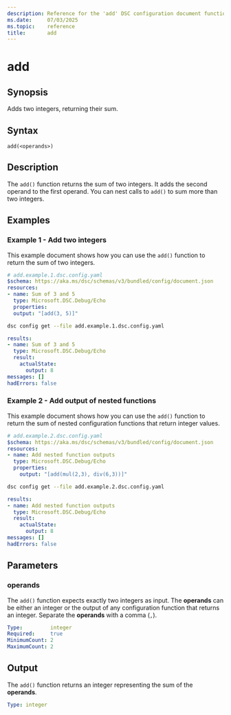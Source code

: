 ```yaml
---
description: Reference for the 'add' DSC configuration document function
ms.date:     07/03/2025
ms.topic:    reference
title:       add
---
```


# add

## Synopsis

Adds two integers, returning their sum.

## Syntax

```Syntax
add(<operands>)
```

## Description

The `add()` function returns the sum of two integers. It adds the second operand to the first
operand. You can nest calls to `add()` to sum more than two integers.

## Examples

### Example 1 - Add two integers

This example document shows how you can use the `add()` function to return the sum of two integers.

```yaml
# add.example.1.dsc.config.yaml
$schema: https://aka.ms/dsc/schemas/v3/bundled/config/document.json
resources:
- name: Sum of 3 and 5
  type: Microsoft.DSC.Debug/Echo
  properties:
  output: "[add(3, 5)]"
```

```bash
dsc config get --file add.example.1.dsc.config.yaml 
```

```yaml
results:
- name: Sum of 3 and 5
  type: Microsoft.DSC.Debug/Echo
  result:
    actualState:
      output: 8
messages: []
hadErrors: false
```

### Example 2 - Add output of nested functions

This example document shows how you can use the `add()` function to return the sum of nested
configuration functions that return integer values.

```yaml
# add.example.2.dsc.config.yaml
$schema: https://aka.ms/dsc/schemas/v3/bundled/config/document.json
resources:
- name: Add nested function outputs
  type: Microsoft.DSC.Debug/Echo
  properties:
    output: "[add(mul(2,3), div(6,3))]"
```

```bash
dsc config get --file add.example.2.dsc.config.yaml
```

```yaml
results:
- name: Add nested function outputs
  type: Microsoft.DSC.Debug/Echo
  result:
    actualState:
      output: 8
messages: []
hadErrors: false
```

## Parameters

### operands

The `add()` function expects exactly two integers as input. The **operands** can be either an
integer or the output of any configuration function that returns an integer. Separate the
**operands** with a comma (`,`).

```yaml
Type:         integer
Required:     true
MinimumCount: 2
MaximumCount: 2
```

## Output

The `add()` function returns an integer representing the sum of the **operands**.

```yaml
Type: integer
```

<!-- Link reference definitions -->
